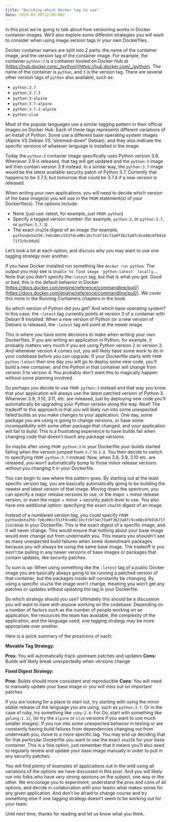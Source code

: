 ```yaml
---
title: "Deciding which Docker tag to use"
date: 2019-03-30T12:00:00Z
---
```


In this post we're going to talk about how versioning works in Docker container images. We’ll also explore some different strategies you will want to consider when using image version tags in your own Dockerfiles.

Docker container names are split into 2 parts: the name of the container image, and the version tag of the container image. For example, the container `python:3` is a container hosted on Docker Hub at [https://hub.docker.com/_/python](https://hub.docker.com/_/python). The name of the container is `python`, and `3` is the version tag. There are several other version tags of `python` also available, such as:

- `python:3.7`
- `python:3.7.3`
- `python:3-alpine`
- `python:3.7-alpine`
- `python:3.7.3-alpine`
- `python:slim`

Most of the popular languages use a similar tagging pattern in their official images on Docker Hub. Each of these tags represents different variations of an install of Python. Some use a different base operating system images (Alpine VS Debian VS “slimmed-down” Debian), and they also indicate the specific versions of whatever language is installed in the image.

Today the `python:3` container image specifically uses Python version 3.8. Whenever 3.9 is released, that tag will get updated and the `python:3` image will then contain version 3.9 instead. In a similar way, the `python:3.7` image would be the latest available security patch of Python 3.7. Currently that happens to be 3.7.3, but tomorrow that could be 3.7.4 if a new version is released.

When writing your own applications, you will need to decide which version of the base image(s) you will use in the `FROM` statement(s) of your Dockerfile(s). The options include:

- None (just use :latest, for example, just `FROM python`)
- Specify a tagged version number (for example, `python:3`, or `python:3.7`, or `python:3.7.3`)
- The exact `sha256` digest of an image (for example, `python@sha256:7e6c00cc553fdce06c1bcfcbf34c73a0f3623a8fc9ce88c8fb91671f2cbc0dab`)

Let’s look a bit at each option, and discuss why you may want to use one tagging strategy over another.

If you have Docker installed run something like `docker run python`. The output you may see is `Unable to find image 'python:latest' locally`... Note that you didn’t specify the`:latest` tag, but that is what you got. Good or bad, this is the default behavior in Docker [https://docs.docker.com/engine/reference/commandline/pull/](https://docs.docker.com/engine/reference/commandline/pull/). We cover this more in the Running Containers chapters in the book.

So which version of Python did you get? And which base operating system? In this case, the `:latest` tag currently points at version 3 of a container with Debian 9 installed. When a new version of Python (or a new version of Debian) is released, the `:latest` tag will point at the newer image.

This is where you have some decisions to make when writing your own Dockerfiles. If you are writing an application in Python, for example, it probably matters very much if you are using Python version 2 or version 3. And whenever version 4 comes out, you will likely have some work to do in your codebase before you can upgrade. If your Dockerfile starts with `FROM python:latest` then one day you will go to deploy some new code, you’ll build a new container, and the Python in that container will change from version 3 to version 4. You probably don’t want this to magically happen without some planning involved.

So perhaps you decide to use `FROM python:3` instead and that way you know that your application will always use the latest patched version of Python 3. Whenever 3.9, 3.10, 3.11, etc. are released, just by deploying new code you’ll automatically be upgrading your Python version along the way. Neat! The tradeoff to this approach is that you will likely run into some unexpected failed builds as you make changes to your application. One day, some package you are using is going to change versions, or have some incompatibility with some other package that changed, and your application will fail to build. This is a frustrating experience to have builds fail when changing code that doesn't touch any package versions.

So maybe after using `FROM python:3` in your Dockerfile your builds started failing when the version jumped from `3.7` to `3.8`. You then decide to switch to specifying `FROM python:3.7` instead. Now, when 3.8, 3.9, 3.10 etc. are released, you won’t automatically bump to those minor release versions without you changing it in your Dockerfile.

You can begin to see where this pattern goes. By starting out at the least specific version tag, you are basically automatically going to be building the newest and latest version of that image. Moving down the spectrum, you can specify a major release versions to use, or the major + minor release version, or even the major + minor + security patch level to use. You also have one additional option: specifying the exact `sha256` digest of an image.

Instead of a numbered version tag, you could specify `FROM python@sha256:7e6c00cc553fdce06c1bcfcbf34c73a0f3623a8fc9ce88c8fb91671f2cbc0dab` in your Dockerfile. This is the exact digest of a specific image, and it will never change. This would ensure that nothing about your base image would ever change out from underneath you. This means you shouldn't see as many unexpected build failures when some downstream packages because you will always be using the same base image. The tradeoff is you won’t be pulling in any newer versions of base images or packages that contain updates, like security patches.

To sum is up: When using something like the `:latest` tag of a public Docker image you are basically always going to be running a patched version of that container, but the packages inside will constantly be changing. By using a specific `sha256` the image won’t change, meaning you won’t get any patches or updates without updating the tag in your Dockerfile.

So which strategy should you use? Ultimately this should be a discussion you will want to have with anyone working on the codebase. Depending on a number of factors such as the number of people working on an application, the resources the team has available, the complexity of the application, and the language used, one tagging strategy may be more appropriate over another.

Here is a quick summary of the pros/cons of each:

**Movable Tag Strategy:**

**Pros:** You will automatically track upstream patches and updates
**Cons:** Builds will likely break unexpectedly when versions change

**Fixed Digest Strategy:**

**Pros:**  Builds should more consistent and reproducible
**Cons**: You will need to manually update your base image or you will miss out on important patches

If you are looking for a place to start out, try starting with using the minor stable release of the language you are using, such as `python:3.7`. Or in the case of ruby, try something like `ruby:2.6`. For Go, start with something like `golang:1.12`, (or try the `alpine` or `slim` versions if you want to use much smaller images). If you run into some unexpected behavior in testing or are constantly having build failures from dependencies changing out from underneath you, move to a more specific tag. You may end up deciding that for that particular Dockerfile you want to use the exact `sha256` for your base container. This is a fine option, just remember that it means you’ll also need to regularly review and update your base image manually in order to pull in any security patches.

You will find plenty of examples of applications out in the wild using all variations of the options we have discussed in this post. And you will likely run into folks who have very strong opinions on the subject, one way or the other. We encourage you to experiment, understand the pros and cons of all options, and decide in collaboration with your teams what makes sense for any given application. And don’t be afraid to change course and try something else if one tagging strategy doesn’t seem to be working out for your team.

Until next time, thanks for reading and let us know what you think.
